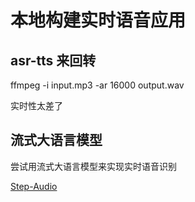 # 本地构建实时语音应用

## asr-tts 来回转
ffmpeg -i input.mp3 -ar 16000 output.wav

实时性太差了

## 流式大语言模型

尝试用流式大语言模型来实现实时语音识别

[Step-Audio](https://github.com/stepfun-ai/Step-Audio)

